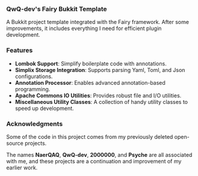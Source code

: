 ### QwQ-dev's Fairy Bukkit Template

A Bukkit project template integrated with the Fairy framework.
After some improvements, it includes everything I need for efficient plugin development.

### Features

- **Lombok Support**: Simplify boilerplate code with annotations.
- **Simplix Storage Integration**: Supports parsing Yaml, Toml, and Json configurations.
- **Annotation Processor**: Enables advanced annotation-based programming.
- **Apache Commons IO Utilities**: Provides robust file and I/O utilities.
- **Miscellaneous Utility Classes**: A collection of handy utility classes to speed up development.

### Acknowledgments

Some of the code in this project comes from my previously deleted open-source projects.

The names **NaerQAQ**, **QwQ-dev**, **2000000**, and **Psyche** are all associated with me, and these projects are a continuation and improvement of my earlier work.